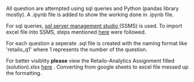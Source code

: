 All question are attempted using sql queries and Python (pandas library mostly). A .ipynb file is added to show the working done in .ipynb file.

For sql queries, [sql server management studio ](https://docs.microsoft.com/en-us/sql/ssms/download-sql-server-management-studio-ssms "sql server management studio ") (SSMS) is used.  To import excel file into SSMS, steps mentioned [here](http://https://stackoverflow.com/questions/39610133/how-can-i-import-an-excel-file-into-sql-server "here") were followed.

For each question a seperate .sql file is created with the naming format like 'retailo_q1' where 1 represents the number of the question.

For better visiblity **please** view the Retailo-Analytics Assignment filled (solution).xlsx [here](http:/https://docs.google.com/spreadsheets/d/1PLbwJFIabCwrJsmtoBICbGXGjjcMTYIs/edit?usp=sharing&ouid=103392334977537341573&rtpof=true&sd=true/ "here") . Converting from google sheets to excel file messed up the formatting.
